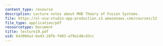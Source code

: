 ```yaml
---
content_type: resource
description: Lecture notes about MHD Theory of Fusion Systems.
file: https://ol-ocw-studio-app-production.s3.amazonaws.com/courses/22-615-mhd-theory-of-fusion-systems-spring-2007/643066a2be4328fbf403a79a148cd3cc_lecture19.pdf
file_type: application/pdf
resourcetype: Document
title: lecture19.pdf
uid: 643066a2-be43-28fb-f403-a79a148cd3cc
---
```

